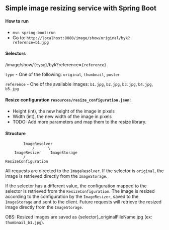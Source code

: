 ## Simple image resizing service with Spring Boot


#### How to run
* `mvn spring-boot:run`
* Go to: `http://localhost:8080/image/show/original/byk?reference=b1.jpg`

#### Selectors
/image/show/`{type}`/byk?reference=`{reference}` 

`type` - One of the following: `original`, `thumbnail`, `poster`

`reference` - One of the available images:
`b1.jpg`, `b2.jpg`, `b3.jpg`, `b4.jpg`, `b5.jpg`

#### Resize configuration `resources/resize_configuration.json`:
* Height (int), the new height of the image in pixels
* Width (int), the new width of the image in pixels
* TODO: Add more parameters and map them to the resize library.

#### Structure
            ImageResolver
                /      \
        ImageResizer    ImageStorage
            /
    ResizeConfiguration
    
All requests are directed to the `ImageResolver`.
If the selector is `original`, the image is retrieved directly from the `ImageStorage`.

If the selector has a different value, the configuration mapped to the selector is retrieved from the `ResizeConfiguration`.
The image is resized according to the configuration by the `ImageResizer`, saved to the `ImageStorage` and sent to the client.
Future requests will retrieve the resized image directly from the `ImageStorage`.

OBS: Resized images are saved as {selector}_originalFileName.jpg (ex: `thumbnail_b1.jpg`).